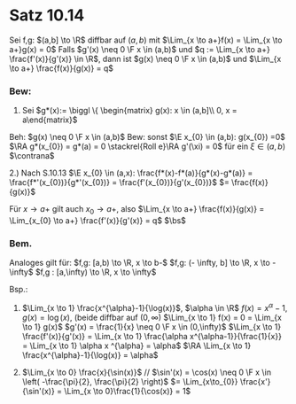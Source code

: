 # Satz 10.14
Sei f,g: $(a,b] \to \R$ diffbar auf $(a,b)$ mit $\Lim_{x \to a+}f(x) = \Lim_{x \to a+}g(x) = 0$
Falls $g'(x) \neq 0 \F x \in (a,b)$ und $q := \Lim_{x \to a+} \frac{f'(x)}{g'(x)} \in \R$, dann
ist $g(x) \neq 0 \F x \in (a,b)$ und 
$\Lim_{x \to a+} \frac{f(x)}{g(x)} = q$

### Bew:
1) Sei $g*(x):= \biggl \{ \begin{matrix} g(x): x \in (a,b]\\ 0, x = a\end{matrix}$

Beh: 
$g(x) \neq 0 \F x \in (a,b)$
Bew:
sonst $\E x_{0} \in (a,b): g(x_{0}) =0$
$\RA g*(x_{0}) = g*(a) = 0 \stackrel{Roll e}\RA g'(\xi) = 0$ für ein $\xi \in (a,b)$ $\contrana$

2.) Nach S.10.13
$\E x_{0} \in (a,x): \frac{f*(x)-f*(a)}{g*(x)-g*(a)} = \frac{f*'(x_{0})}{g*'(x_{0})} = \frac{f'(x_{0})}{g'(x_{0})}$
$= \frac{f(x)}{g(x)}$

Für $x \to a+$ gilt auch $x_{0} \to a+$, also 
$\Lim_{x \to a+} \frac{f(x)}{g(x)} = \Lim_{x_{0} \to a+} \frac{f'(x)}{g'(x)} = q$
$\bs$

### Bem.
Analoges gilt für:
$f,g: [a,b) \to \R, x \to b-$
$f,g: (- \infty, b] \to \R, x \to -\infty$
$f,g : [a,\infty) \to \R, x \to  \infty$

Bsp.:
1) $\Lim_{x \to 1} \frac{x^{\alpha}-1}{\log(x)}$, $\alpha \in \R$
$f(x) = x^{\alpha}-1$, $g(x) = \log(x)$, (beide diffbar auf $(0,\infty)$
$\Lim_{x \to 1} f(x) = 0 = \Lim_{x \to 1} g(x)$
$g'(x) = \frac{1}{x} \neq 0 \F x \in (0,\infty)$
$\Lim_{x \to 1} \frac{f'(x)}{g'(x)} = \Lim_{x \to 1} \frac{\alpha x^{\alpha-1}}{\frac{1}{x}} = \Lim_{x \to 1} \alpha x ^{\alpha} = \alpha$
$\RA \Lim_{x \to 1} \frac{x^{\alpha}-1}{\log(x)} = \alpha$

2) $\Lim_{x \to 0} \frac{x}{\sin(x)}$
// $\sin'(x) = \cos(x) \neq 0 \F x \in \left( -\frac{\pi}{2}, \frac{\pi}{2} \right)$
$= \Lim_{x\to_{0}} \frac{x'}{\sin'(x)} = \Lim_{x \to 0}\frac{1}{\cos(x)} = 1$
